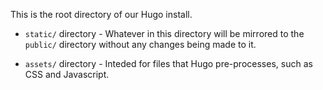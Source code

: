 
This is the root directory of our Hugo install.

- `static/` directory - Whatever in this directory will be mirrored to the `public/` directory without any changes being made to it.

- `assets/` directory - Inteded for files that Hugo pre-processes, such as CSS and Javascript.


